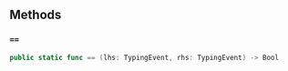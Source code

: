 
## Methods

### `==`

``` swift
public static func == (lhs: TypingEvent, rhs: TypingEvent) -> Bool 
```
